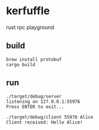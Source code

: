 # kerfuffle

rust rpc playground

## build

```
brew install protobuf
cargo build
```

## run

```
./target/debug/server
listening on 127.0.0.1:55976
Press ENTER to exit...
```

```
./target/debug/client 55976 Alice
Client received: Hello Alice!
```

